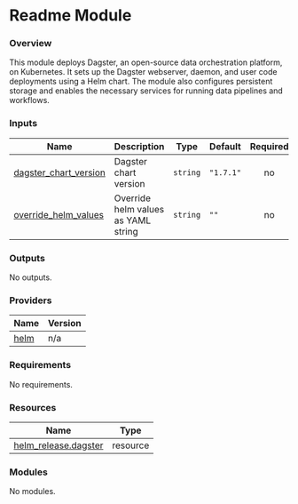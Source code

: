 # Readme Module



### Overview

This module deploys Dagster, an open-source data orchestration platform, on Kubernetes. It sets up the Dagster webserver, daemon, and user code deployments using a Helm chart. The module also configures persistent storage and enables the necessary services for running data pipelines and workflows.

### Inputs

| Name | Description | Type | Default | Required |
|------|-------------|------|---------|:--------:|
| <a name="input_dagster_chart_version"></a> [dagster\_chart\_version](#input\_dagster\_chart\_version) | Dagster chart version | `string` | `"1.7.1"` | no |
| <a name="input_override_helm_values"></a> [override\_helm\_values](#input\_override\_helm\_values) | Override helm values as YAML string | `string` | `""` | no |

### Outputs

No outputs.

### Providers

| Name | Version |
|------|---------|
| <a name="provider_helm"></a> [helm](#provider\_helm) | n/a |

### Requirements

No requirements.

### Resources

| Name | Type |
|------|------|
| [helm_release.dagster](https://registry.terraform.io/providers/hashicorp/helm/latest/docs/resources/release) | resource |

### Modules

No modules.
